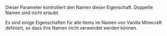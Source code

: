 Dieser Parameter kontrolliert den Namen dieser Eigenschaft. Doppelte Namen sind nicht erlaubt.

Es sind einige Eigenschaften für alle Items im Namen von Vanilla Minecraft definiert, so dass ihre Namen nicht verwendet werden können.